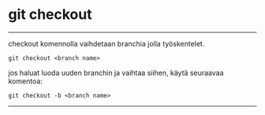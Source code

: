 # git checkout
***
checkout komennolla vaihdetaan branchia jolla työskentelet.

`git checkout <branch name>`

jos haluat luoda uuden branchin ja vaihtaa siihen, käytä seuraavaa komentoa:

`git checkout -b <branch name>`
***
